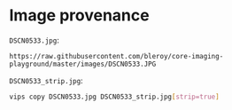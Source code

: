 # Image provenance
`DSCN0533.jpg`:
```
https://raw.githubusercontent.com/bleroy/core-imaging-playground/master/images/DSCN0533.JPG
```

`DSCN0533_strip.jpg`: 
```bash
vips copy DSCN0533.jpg DSCN0533_strip.jpg[strip=true]
```
